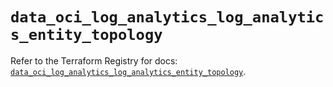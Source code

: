 # `data_oci_log_analytics_log_analytics_entity_topology`

Refer to the Terraform Registry for docs: [`data_oci_log_analytics_log_analytics_entity_topology`](https://registry.terraform.io/providers/hashicorp/oci/7.19.0/docs/data-sources/log_analytics_log_analytics_entity_topology).
